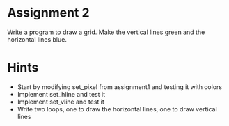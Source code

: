 # Assignment 2

Write a program to draw a grid. Make the vertical lines green
and the horizontal lines blue.

# Hints
* Start by modifying set_pixel from assignment1 and testing it with colors
* Implement set_hline and test it
* Implement set_vline and test it
* Write two loops, one to draw the horizontal lines, one to draw vertical lines
